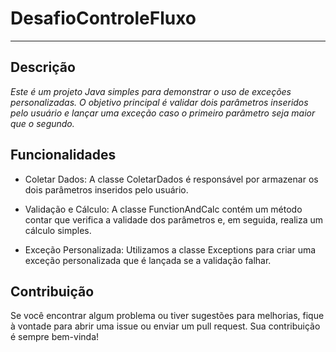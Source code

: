 

# DesafioControleFluxo

---

## Descrição
*Este é um projeto Java simples para demonstrar o uso de exceções personalizadas. O objetivo principal é validar dois parâmetros inseridos pelo usuário e lançar uma exceção caso o primeiro parâmetro seja maior que o segundo.*

## Funcionalidades

- Coletar Dados: A classe ColetarDados é responsável por armazenar os dois parâmetros inseridos pelo usuário.

- Validação e Cálculo: A classe FunctionAndCalc contém um método contar que verifica a validade dos parâmetros e, em seguida, realiza um cálculo simples.

- Exceção Personalizada: Utilizamos a classe Exceptions para criar uma exceção personalizada que é lançada se a validação falhar.


## Contribuição
Se você encontrar algum problema ou tiver sugestões para melhorias, fique à vontade para abrir uma issue ou enviar um pull request. Sua contribuição é sempre bem-vinda!

